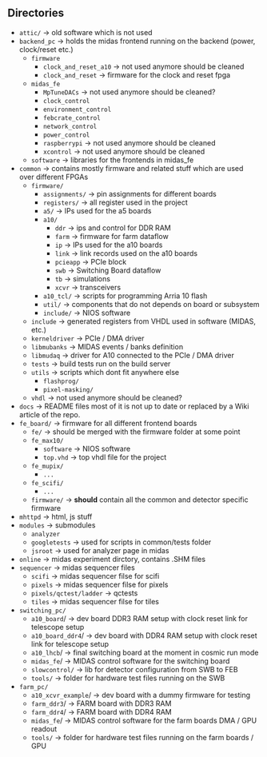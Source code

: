 ## Directories

- `attic/` -> old software which is not used
- `backend_pc` -> holds the midas frontend running on the backend (power, clock/reset etc.)
    * `firmware`
        * `clock_and_reset_a10` -> not used anymore should be cleaned
        * `clock_and_reset` -> firmware for the clock and reset fpga
    * `midas_fe`
        * `MpTuneDACs` -> not used anymore should be cleaned?
        * `clock_control`
        * `environment_control`
        * `febcrate_control`
        * `network_control`
        * `power_control`
        * `raspberrypi` -> not used anymore should be cleaned
        * `xcontrol` -> not used anymore should be cleaned
    * `software` -> libraries for the frontends in midas_fe
- `common` -> contains mostly firmware and related stuff which are used over different FPGAs
    * `firmware/`
        * `assignments/` -> pin assignments for different boards
        * `registers/` -> all register used in the project
        * `a5/` -> IPs used for the a5 boards
        * `a10/`
            * `ddr` -> ips and control for DDR RAM
            * `farm` -> firmware for farm dataflow
            * `ip` -> IPs used for the a10 boards
            * `link` -> link records used on the a10 boards
            * `pcieapp` -> PCIe block
            * `swb` -> Switching Board dataflow
            * `tb` -> simulations
            * `xcvr` -> transceivers
        * `a10_tcl/` -> scripts for programming Arria 10 flash
        * `util/` -> components that do not depends on board or subsystem
        * `include/` -> NIOS software
    * `include` -> generated registers from VHDL used in software (MIDAS, etc.)
    * `kerneldriver` -> PCIe / DMA driver
    * `libmubanks` -> MIDAS events / banks definition
    * `libmudaq` -> driver for A10 connected to the PCIe / DMA driver
    * `tests` -> build tests run on the build server
    * `utils` -> scripts which dont fit anywhere else
        * `flashprog/`
        * `pixel-masking/`
    * `vhdl` -> not used anymore should be cleaned?
- `docs` -> README files most of it is not up to date or replaced by a Wiki article of the repo.
- `fe_board/` -> firmware for all different frontend boards
    * `fe/` -> should be merged with the firmware folder at some point
    * `fe_max10/`
        * `software` -> NIOS software
        * `top.vhd` -> top vhdl file for the project
    * `fe_mupix/`
        * `...`
    * `fe_scifi/`
        * `...`
    * `firmware/` -> **should** contain all the common and detector specific firmware
- `mhttpd` -> html, js stuff
- `modules` -> submodules
    * `analyzer`
    * `googletests` -> used for scripts in common/tests folder
    * `jsroot` -> used for analyzer page in midas
- `online` -> midas experiment dirctory, contains .SHM files
- `sequencer` -> midas sequencer files
    * `scifi` -> midas sequencer filse for scifi
    * `pixels` -> midas sequencer filse for pixels
    * `pixels/qctest/ladder` -> qctests
    * `tiles` -> midas sequencer filse for tiles
- `switching_pc/`
    * `a10_board`/ -> dev board DDR3 RAM  setup with clock reset link for telescope setup
    * `a10_board_ddr4`/ -> dev board with DDR4 RAM setup with clock reset link for telescope setup
    * `a10_lhcb`/ -> final switching board at the moment in cosmic run mode
    * `midas_fe`/ -> MIDAS control software for the switching board
    * `slowcontrol/` -> lib for detector configuration from SWB to FEB
    * `tools/` -> folder for hardware test files running on the SWB
- `farm_pc/`
    * `a10_xcvr_example`/ -> dev board with a dummy firmware for testing
    * `farm_ddr3`/ -> FARM board with DDR3 RAM
    * `farm_ddr4`/ -> FARM board with DDR4 RAM
    * `midas_fe`/ -> MIDAS control software for the farm boards DMA / GPU readout
    * `tools/` -> folder for hardware test files running on the farm boards / GPU